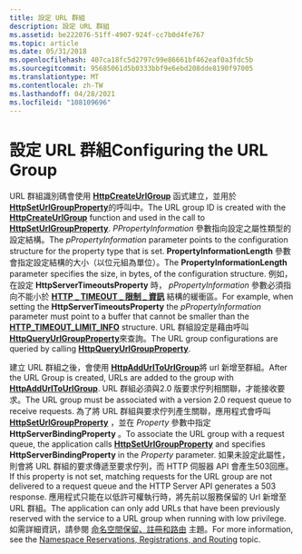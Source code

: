 ```yaml
---
title: 設定 URL 群組
description: 設定 URL 群組
ms.assetid: be222076-51ff-4907-924f-cc7b0d4fe767
ms.topic: article
ms.date: 05/31/2018
ms.openlocfilehash: 407ca18fc5d2797c99e86661bf462eaf0a3fdc5b
ms.sourcegitcommit: 95685061d5b0333bbf9e6ebd208dde8190f97005
ms.translationtype: MT
ms.contentlocale: zh-TW
ms.lasthandoff: 04/28/2021
ms.locfileid: "108109696"
---
```

# <a name="configuring-the-url-group"></a><span data-ttu-id="0214b-103">設定 URL 群組</span><span class="sxs-lookup"><span data-stu-id="0214b-103">Configuring the URL Group</span></span>

<span data-ttu-id="0214b-104">URL 群組識別碼會使用 [**HttpCreateUrlGroup**](/windows/desktop/api/Http/nf-http-httpcreateurlgroup) 函式建立，並用於 [**HttpSetUrlGroupProperty**](/windows/desktop/api/Http/nf-http-httpseturlgroupproperty)的呼叫中。</span><span class="sxs-lookup"><span data-stu-id="0214b-104">The URL group ID is created with the [**HttpCreateUrlGroup**](/windows/desktop/api/Http/nf-http-httpcreateurlgroup) function and used in the call to [**HttpSetUrlGroupProperty**](/windows/desktop/api/Http/nf-http-httpseturlgroupproperty).</span></span> <span data-ttu-id="0214b-105">*PPropertyInformation* 參數指向設定之屬性類型的設定結構。</span><span class="sxs-lookup"><span data-stu-id="0214b-105">The *pPropertyInformation* parameter points to the configuration structure for the property type that is set.</span></span> <span data-ttu-id="0214b-106">**PropertyInformationLength** 參數會指定設定結構的大小（以位元組為單位）。</span><span class="sxs-lookup"><span data-stu-id="0214b-106">The **PropertyInformationLength** parameter specifies the size, in bytes, of the configuration structure.</span></span> <span data-ttu-id="0214b-107">例如，在設定 **HttpServerTimeoutsProperty** 時， *pPropertyInformation* 參數必須指向不能小於 [**HTTP \_ TIMEOUT \_ 限制 \_ 資訊**](/windows/desktop/api/Http/ns-http-http_timeout_limit_info) 結構的緩衝區。</span><span class="sxs-lookup"><span data-stu-id="0214b-107">For example, when setting the **HttpServerTimeoutsProperty** the *pPropertyInformation* parameter must point to a buffer that cannot be smaller than the [**HTTP\_TIMEOUT\_LIMIT\_INFO**](/windows/desktop/api/Http/ns-http-http_timeout_limit_info) structure.</span></span> <span data-ttu-id="0214b-108">URL 群組設定是藉由呼叫 [**HttpQueryUrlGroupProperty**](/windows/desktop/api/Http/nf-http-httpqueryurlgroupproperty)來查詢。</span><span class="sxs-lookup"><span data-stu-id="0214b-108">The URL group configurations are queried by calling [**HttpQueryUrlGroupProperty**](/windows/desktop/api/Http/nf-http-httpqueryurlgroupproperty).</span></span>

<span data-ttu-id="0214b-109">建立 URL 群組之後，會使用 [**HttpAddUrlToUrlGroup**](/windows/desktop/api/Http/nf-http-httpaddurltourlgroup)將 url 新增至群組。</span><span class="sxs-lookup"><span data-stu-id="0214b-109">After the URL Group is created, URLs are added to the group with [**HttpAddUrlToUrlGroup**](/windows/desktop/api/Http/nf-http-httpaddurltourlgroup).</span></span> <span data-ttu-id="0214b-110">URL 群組必須與2.0 版要求佇列相關聯，才能接收要求。</span><span class="sxs-lookup"><span data-stu-id="0214b-110">The URL group must be associated with a version 2.0 request queue to receive requests.</span></span> <span data-ttu-id="0214b-111">為了將 URL 群組與要求佇列產生關聯，應用程式會呼叫 [**HttpSetUrlGroupProperty**](/windows/desktop/api/Http/nf-http-httpseturlgroupproperty) ，並在 *Property* 參數中指定 **HttpServerBindingProperty** 。</span><span class="sxs-lookup"><span data-stu-id="0214b-111">To associate the URL group with a request queue, the application calls [**HttpSetUrlGroupProperty**](/windows/desktop/api/Http/nf-http-httpseturlgroupproperty) and specifies **HttpServerBindingProperty** in the *Property* parameter.</span></span> <span data-ttu-id="0214b-112">如果未設定此屬性，則會將 URL 群組的要求傳遞至要求佇列，而 HTTP 伺服器 API 會產生503回應。</span><span class="sxs-lookup"><span data-stu-id="0214b-112">If this property is not set, matching requests for the URL group are not delivered to a request queue and the HTTP Server API generates a 503 response.</span></span> <span data-ttu-id="0214b-113">應用程式只能在以低許可權執行時，將先前以服務保留的 Url 新增至 URL 群組。</span><span class="sxs-lookup"><span data-stu-id="0214b-113">The application can only add URLs that have been previously reserved with the service to a URL group when running with low privilege.</span></span> <span data-ttu-id="0214b-114">如需詳細資訊，請參閱 [命名空間保留、註冊和路由](namespace-reservations-registrations-and-routing.md) 主題。</span><span class="sxs-lookup"><span data-stu-id="0214b-114">For more information, see the [Namespace Reservations, Registrations, and Routing](namespace-reservations-registrations-and-routing.md) topic.</span></span>

 

 




